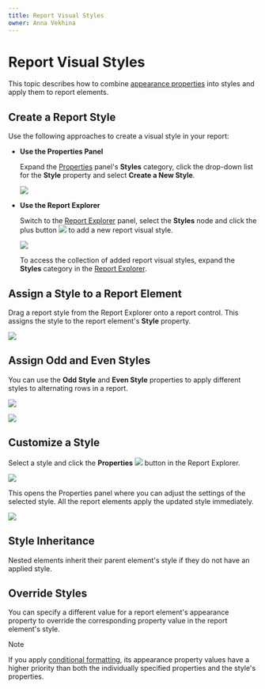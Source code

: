 ```yaml
---
title: Report Visual Styles
owner: Anna Vekhina
---
```

# Report Visual Styles

This topic describes how to combine [appearance properties](appearance-properties.md) into styles and apply them to report elements.

## Create a Report Style

Use the following approaches to create a visual style in your report:

- **Use the Properties Panel**

    Expand the [Properties](../report-designer-tools/ui-panels/properties-panel.md) panel's **Styles** category, click the drop-down list for the **Style** property and select **Create a New Style**. 
    
    ![](../../../images/eurd-web-styles-properties-panel.png)

- **Use the Report Explorer**
    
    Switch to the [Report Explorer](../report-designer-tools/ui-panels/report-explorer.md) panel, select the **Styles** node and click the plus button ![](../../../images/eurd-web-styles-create.png) to add a new report visual style.

    ![](../../../images/eurd-web-styles-in-report-explorer-add.png)

    To access the collection of added report visual styles, expand the **Styles** category in the [Report Explorer](../report-designer-tools/ui-panels/report-explorer.md).


## Assign a Style to a Report Element

Drag a report style from the Report Explorer onto a report control. This assigns the style to the report element's **Style** property.

![](../../../images/eurd-web-assign-style.png)


## Assign Odd and Even Styles

You can use the **Odd Style** and **Even Style** properties to apply different styles to alternating rows in a report.

![](../../../images/eurd-web-styleproperty-oddeven.png)

![](../../../images/eurd-web-use-oddevenstyles.png)

## Customize a Style

Select a style and click the **Properties** ![](../../../images/eurd-web-styles-edit.png) button in the Report Explorer. 

![](../../../images/eurd-web-edit-style.png)

This opens the Properties panel where you can adjust the settings of the selected style. All the report elements apply the updated style immediately.

![](../../../images/eurd-web-customize-style.png)



## Style Inheritance

Nested elements inherit their parent element's style if they do not have an applied style. 

## Override Styles

You can specify a different value for a report element's appearance property to override the corresponding property value in the report element's style.

> [!NOTE]
> If you apply [conditional formatting](..\shape-report-data\specify-conditions-for-report-elements\conditionally-change-a-control-appearance.md), its appearance property values have a higher priority than both the individually specified properties and the style's properties.

